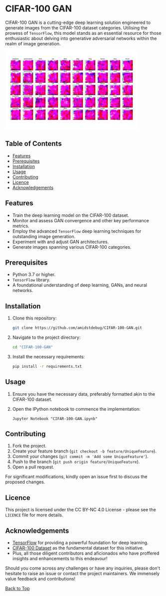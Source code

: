 

# CIFAR-100 GAN

CIFAR-100 GAN is a cutting-edge deep learning solution engineered to generate images from the CIFAR-100 dataset categories. Utilising the prowess of `TensorFlow`, this model stands as an essential resource for those enthusiastic about delving into generative adversarial networks within the realm of image generation.

![](https://github.com/amidstdebug/CIFAR100-GAN/blob/main/gan.gif)


## Table of Contents

- [Features](#features)
- [Prerequisites](#prerequisites)
- [Installation](#installation)
- [Usage](#usage)
- [Contributing](#contributing)
- [Licence](#licence)
- [Acknowledgements](#acknowledgements)

## Features

- Train the deep learning model on the CIFAR-100 dataset.
- Monitor and assess GAN convergence and other key performance metrics.
- Employ the advanced `TensorFlow` deep learning techniques for outstanding image generation.
- Experiment with and adjust GAN architectures.
- Generate images spanning various CIFAR-100 categories.

## Prerequisites

- Python 3.7 or higher.
- `TensorFlow` library.
- A foundational understanding of deep learning, GANs, and neural networks.

## Installation

1. Clone this repository:
   ```bash
   git clone https://github.com/amidstdebug/CIFAR-100-GAN.git
   ```
2. Navigate to the project directory:
   ```bash
   cd "CIFAR-100-GAN"
   ```

3. Install the necessary requirements:
   ```bash
   pip install -r requirements.txt
   ```

## Usage

1. Ensure you have the necessary data, preferably formatted akin to the CIFAR-100 dataset.

2. Open the IPython notebook to commence the implementation:
   ```
   Jupyter Notebook "CIFAR-100-GAN.ipynb"
   ```

## Contributing

1. Fork the project.
2. Create your feature branch (`git checkout -b feature/UniqueFeature`).
3. Commit your changes (`git commit -m 'Add some UniqueFeature'`).
4. Push to the branch (`git push origin feature/UniqueFeature`).
5. Open a pull request.

For significant modifications, kindly open an issue first to discuss the proposed changes.

## Licence

This project is licensed under the CC BY-NC 4.0 License - please see the `LICENCE` file for more details.

## Acknowledgements

- [TensorFlow](https://www.tensorflow.org/) for providing a powerful foundation for deep learning.
- [CIFAR-100 Dataset](https://www.cs.toronto.edu/~kriz/cifar.html) as the fundamental dataset for this initiative.
- Plus, all those diligent contributors and aficionados who have proffered insights and enhancements to this endeavour!

Should you come across any challenges or have any inquiries, please don't hesitate to raise an issue or contact the project maintainers. We immensely value feedback and contributions!

[Back to Top](#cifar-100-gan)

